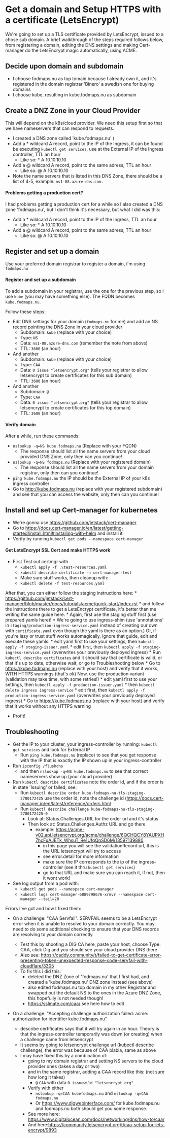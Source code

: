 # Get a domain and Setup HTTPS with a certificate (LetsEncrypt)

We're going to set up a TLS certificate provided by LetsEncrypt, issued to a chose sub domain.
A brief walkthrough of the steps required follows below, from registering a domain, editing the DNS settings and making Cert-manager do the LetsEncrypt magic automatically, using ACME.

## Decide upon domain and subdomain
* I choose fodmaps.nu as top tomain because I already own it, and it's registered in the domain registrar 'Binero' a swedish one for buying domains
* I choose kube, resulting in kube.fodmaps.nu as subdomain

## Create a DNZ Zone in your Cloud Provider
This will depend on the k8s/cloud provider. We need this setup first so that we have nameservers that can respond to requests.

* I created a DNS zone called 'kube.fodmaps.nu' (
* Add a * wildcard A record, point to the IP of the Ingress, it can be found be executing `kubectl get services`, use at the External IP of the Ingress controller, TTL an hour
    * Like so:  * A 10.10.10.10
* Add a @ wildcard A record, point to the same adress, TTL an hour
    * Like so:  @ A 10.10.10.10
* Note the name servers that is listed in this DNS Zone, there should be a list of 4-5, example: `ns1-08.azure-dns.com.`

#### Problems getting a production cert?
I had problems getting a production cert for a while so I also created a DNS zone 'fodmaps.nu', but I don't think it's necessary, but what I did was this:
* Add a * wildcard A record, point to the IP of the Ingress, TTL an hour
    * Like so:  * A 10.10.10.10
* Add a @ wildcard A record, point to the same adress, TTL an hour
    * Like so:  @ A 10.10.10.10

## Register and set up a domain
Use your preferred domain registrar to register a domain, i'm using `fodmaps.nu`

#### Register and set up a subdomain

To add a subdomain in your registrar, use the one for the previous step, so I use `kube` (you may have something else). The FQDN becomes `kube.fodmaps.nu`.

Follow these steps:

* Edit DNS settings for your domain (`fodmaps.nu` for me) and add an NS record pointing the DNS Zone in your cloud provider
    * Subdomain: `kube` (replace with your choice)
    * Type: `NS`
    * Data: `ns1-08.azure-dns.com` (remember the note from above)
    * TTL: `3600` (an hour)
* And another
    * Subdomain: `kube` (replace with your choice)
    * Type: `CAA`
    * Data: `0 issue "letsencrypt.org"` (tells your registrar to allow letsencrypt to create certificates for this sub domain)
    * TTL: `3600` (an hour)
* And another
    * Subdomain: `@`
    * Type: `CAA`
    * Data: `0 issue "letsencrypt.org"` (tells your registrar to allow letsencrypt to create certificates for this top domain)
    * TTL: `3600` (an hour)

#### Verify domain

After a while, run these commands:
* `nslookup -q=NS kube.fodmaps.nu` (Replace with your FQDN)
    * The response should list all the name servers from your cloud provided DNS Zone, only then can you continue!
* `nslookup -q=NS fodmaps.nu` (Replace with your registered domain)
    * The response should list all the name servers from your domain registrar, only then can you continue!
* `ping kube.fodmaps.nu` the IP should be the External IP of your k8s ingress controller
* Go to http://kube.fodmaps.nu (replace with your registered subdomain) and see that you can access the website, only then can you continue!

## Install and set up Cert-manager for kubernetes

* We're gonna use https://github.com/jetstack/cert-manager
* Go to https://docs.cert-manager.io/en/latest/getting-started/install.html#installing-with-helm and install it
* Verify by running `kubectl get pods --namespace cert-manager`

#### Get LetsEncrypt SSL Cert and make HTTPS work

* First Test out certmgr with 
    * `kubectl apply -f .\test-resources.yaml`
    * `kubectl describe certificate -n cert-manager-test`
    * Make sure stuff works, then cleanup with:
    * `kubectl delete -f test-resources.yaml`

After that, you can either follow the staging instructions here: 
    * https://github.com/jetstack/cert-manager/blob/master/docs/tutorials/acme/quick-start/index.rst 
    * and follow the instructions there to get a LetsEncrypt certificate, it's better than me writing the same guide here. 
    * Again, first use the staging stuff first (use prepared yamls here)!
    * We're going to use ingress-shim (use 'annotations' in `staging/production-ingress-service.yaml` instead of creating our own with `certificate.yaml` even though the yaml is there as an option.)
Or, if you're lazy or trust stuff works automagically, ignore that guide, edit and execute these yamls:
    * edit yaml first to use your settings, then `kubectl apply -f staging-issuer.yaml` 
    * edit first, then `kubectl apply -f staging-ingress-service.yaml` (overwrites your previously deployed ingress)
    * Run `kubectl describe certificates` and it should say that certificate is valid, or that it's up to date, otherwise wait, or go to Troubleshooting below
    * Go to https://kube.fodmaps.nu (replace with your host) and verify that it works, WITH HTTPS warnings (that's ok)
Now, use the production variant (validation may take time, with some retries!)
    * edit yaml first to use your settings, then `kubectl apply -f production-issuer.yaml` 
    * then `kubectl delete ingress ingress-service` 
    * edit first, then `kubectl apply -f production-ingress-service.yaml` (overwrites your previously deployed ingress)
    * Go to https://kube.fodmaps.nu (replace with your host) and verify that it works without any HTTPS warning
* Profit!

## Troubleshooting

* Get the IP to your cluster, your ingress-controller by running: `kubectl get services` and look for External IP
    * Run `ping kube.fodmaps.nu` (replace) to see that you get response with the IP that is exactly the IP shown up in your ingress-controller
* Run `ipconfig /flushdns` 
    * and then  `nslookup -q=NS kube.fodmaps.nu` to see that correct nameservers show up (your cloud provider)
* Run `kubectl describe certificates` note the order id, and if the order is in state 'Issuing' or failed, see:
    * Run `kubectl describe order kube-fodmaps-nu-tls-staging-2780172425` use the order id, note the challenge id (https://docs.cert-manager.io/en/latest/reference/orders.html
    * Run `kubectl describe challenge kube-fodmaps-nu-tls-staging-2780172425-0`
        * Look at: Status.Challenges.URL for the order url and it's status
        * Then look at: Status.Challenges.Authz URL and go there 
            * example: https://acme-v02.api.letsencrypt.org/acme/challenge/6QCHQCY8YAUPXH7hcFuAJETk_WhsuT_Re1UfqQnSD6M/13597139880
                * in this page you will see the validationRecord.url, this is the URL letsencrypt will try to access
                * see error.detail for more information
                * make sure the IP corresponds to the ip of the ingress-controller (see it thru `kubectl get services`)
                * go to that URL and make sure you can reach it, if not, then it wont work!
* See log output from a pod with:
    * `kubectl get pods --namespace cert-manager`
    * `kubectl logs cert-manager-6889798676-xrmvr --namespace cert-manager --tail=20`
        
Errors I've got and how I fixed them:

* On a challenge: "CAA Servfail". SERVFAIL seems to be a LetsEncrypt error when it is unable to resolve to your domain correctly.
  You may need to do some additional checking to ensure that your DNS records are resolving to your domain correctly. 
  * Test this by shooting a DIG CA here, paste your host, choose Type: CAA, click Dig and you should see your cloud provider DNS there
  * Also see: https://caddy.community/t/failed-to-get-certificate-error-presenting-token-unexpected-response-code-servfail-with-cloudflare/3305
  * To fix this i did this:
    * deleted the DNZ Zone of 'fodmaps.nu' that I first had, and created a 'kube.fodmaps.nu' DNZ zone instead (see above)
    * also edited fodmaps.nu top domain in my other Registrar and swapped out the default NS to the ones in the Azure DNZ Zone, this hopefully is not needed though!
    * https://sslmate.com/caa/ see here how to edit

* On a challenge: "Accepting challenge authorization failed: acme: authorization for identifier kube.fodmaps.nu"
    * describe certificates says that it will try again in an hour. Theory is that the ingress-controller temporarily was down (or creating) when a challenge came from letsencrypt
    * It seems by going to letsencrypt challenge url (kubectl describe challenge), the error was because of CAA blabla, same as above
    * I may have fixed this by a combination of:
        * going to my domain registrar and setting NS servers to the cloud provider ones (takes a day or two)
        * and in the same registrar, adding a CAA record like this: (not sure how long it takes)
            * `@` `CAA` with data `0 issuewild "letsencrypt.org"`
        * Verify with either
            * `nslookup -q=CAA kubefodmaps.nu` and `nslookup -q=CAA fodmaps.nu` 
            * Or https://www.digwebinterface.com/ for kube.fodmaps.nu and fodmaps.nu both should get you some response.
        * See more here: https://www.digitalocean.com/docs/networking/dns/how-to/caa/
        * And here:https://community.letsencrypt.org/t/caa-setup-for-lets-encrypt/9893